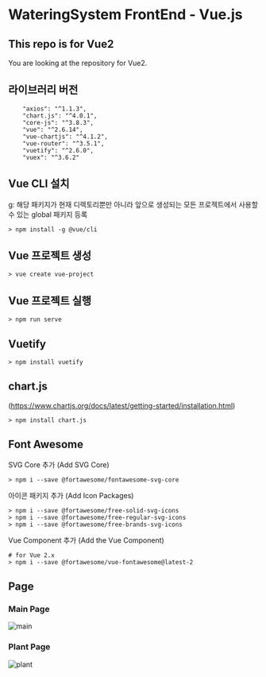 # WateringSystem FrontEnd - Vue.js

## This repo is for Vue2
You are looking at the repository for Vue2.

## 라이브러리 버전
```
    "axios": "^1.1.3",
    "chart.js": "^4.0.1",
    "core-js": "^3.8.3",
    "vue": "^2.6.14",
    "vue-chartjs": "^4.1.2",
    "vue-router": "^3.5.1",
    "vuetify": "^2.6.0",
    "vuex": "^3.6.2"
```

## Vue CLI 설치
g: 해당 패키지가 현재 디렉토리뿐만 아니라 앞으로 생성되는 모든 프로젝트에서 사용할 수 있는 global 패키지 등록

```console
> npm install -g @vue/cli
```

## Vue 프로젝트 생성
```console
> vue create vue-project 
```

## Vue 프로젝트 실행
```console
> npm run serve 
```

## Vuetify 
```console
> npm install vuetify
```

## chart.js
(https://www.chartjs.org/docs/latest/getting-started/installation.html)
```console
> npm install chart.js
```

## Font Awesome
SVG Core 추가 (Add SVG Core)
```console
> npm i --save @fortawesome/fontawesome-svg-core
```
아이콘 패키지 추가 (Add Icon Packages)
```console
> npm i --save @fortawesome/free-solid-svg-icons
> npm i --save @fortawesome/free-regular-svg-icons
> npm i --save @fortawesome/free-brands-svg-icons
```
Vue Component 추가 (Add the Vue Component)
```console
# for Vue 2.x
> npm i --save @fortawesome/vue-fontawesome@latest-2
```

## Page
### Main Page
![main](https://user-images.githubusercontent.com/101397432/203062418-fa48a131-ebbf-436a-b4d4-c44fff0503de.png)

### Plant Page
![plant](https://user-images.githubusercontent.com/101397432/203062663-eb20caaf-dcf1-43dc-84e8-1dea9752ba39.png)
